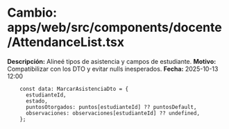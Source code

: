 # Cambio: apps/web/src/components/docente/AttendanceList.tsx
**Descripción:** Alineé tipos de asistencia y campos de estudiante.
**Motivo:** Compatibilizar con los DTO y evitar nulls inesperados.
**Fecha:** 2025-10-13 12:00
```tsx
    const data: MarcarAsistenciaDto = {
      estudianteId,
      estado,
      puntosOtorgados: puntos[estudianteId] ?? puntosDefault,
      observaciones: observaciones[estudianteId] ?? undefined,
    };
```
